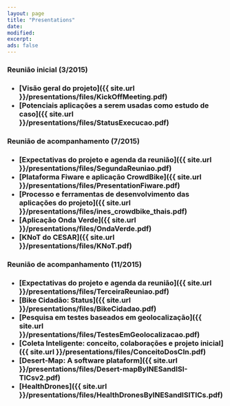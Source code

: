 ```yaml
---
layout: page
title: "Presentations"
date: 
modified:
excerpt:
ads: false
---
```


<h3>Reunião inicial (3/2015)<h3>
<ul>
<li>[Visão geral do projeto]({{ site.url }}/presentations/files/KickOffMeeting.pdf)</li>
<li>[Potenciais aplicações a serem usadas como estudo de caso]({{ site.url }}/presentations/files/StatusExecucao.pdf)</li>
</ul>


<h3>Reunião de acompanhamento (7/2015)<h3>
<ul>
<li>[Expectativas do projeto e agenda da reunião]({{ site.url }}/presentations/files/SegundaReuniao.pdf)</li>
<li>[Plataforma Fiware e aplicação CrowdBike]({{ site.url }}/presentations/files/PresentationFiware.pdf)</li>
<li>[Processo e ferramentas de desenvolvimento das aplicações do projeto]({{ site.url }}/presentations/files/ines_crowdbike_thais.pdf)</li>
<li>[Aplicação Onda Verde]({{ site.url }}/presentations/files/OndaVerde.pdf)</li>
<li>[KNoT do CESAR]({{ site.url }}/presentations/files/KNoT.pdf)</li>
</ul>

<h3>Reunião de acompanhamento  (11/2015)<h3>
<ul>
<li>[Expectativas do projeto e agenda da reunião]({{ site.url }}/presentations/files/TerceiraReuniao.pdf)</li>
<li>[Bike Cidadão: Status]({{ site.url }}/presentations/files/BikeCidadao.pdf)</li>
<li>[Pesquisa em testes baseados em geolocalização]({{ site.url }}/presentations/files/TestesEmGeolocalizacao.pdf)</li>
<li>[Coleta Inteligente: conceito, colaborações e projeto inicial]({{ site.url }}/presentations/files/ConceitoDosCIn.pdf)</li>
<li>[Desert-Map: A software plataform]({{ site.url }}/presentations/files/Desert-mapByINESandISI-TICsv2.pdf)</li>
<li>[HealthDrones]({{ site.url }}/presentations/files/HealthDronesByINESandISITICs.pdf)</li>
</ul>